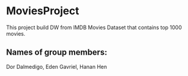 # MoviesProject
This project build DW from IMDB Movies Dataset that contains top 1000 movies.


## Names of group members:
Dor Dalmedigo,
Eden Gavriel,
Hanan Hen

